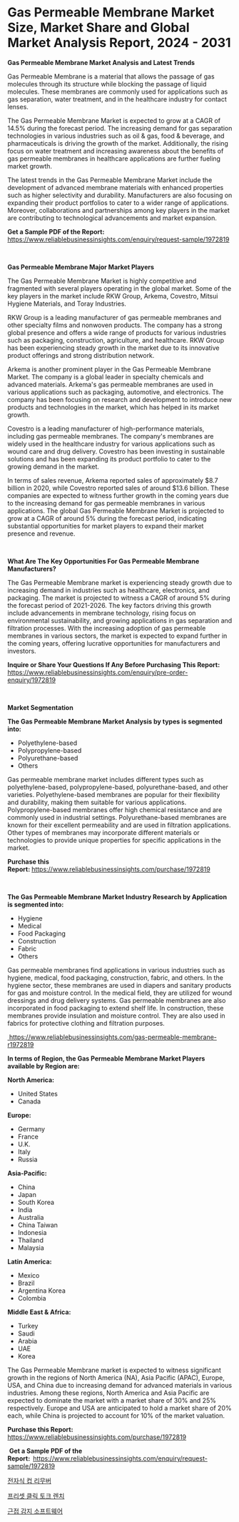 <p><h1>Gas Permeable Membrane Market Size, Market Share and Global Market Analysis Report, 2024 - 2031</h1></p><p><strong>Gas Permeable Membrane Market Analysis and Latest Trends</strong></p>
<p><p>Gas Permeable Membrane is a material that allows the passage of gas molecules through its structure while blocking the passage of liquid molecules. These membranes are commonly used for applications such as gas separation, water treatment, and in the healthcare industry for contact lenses.</p><p>The Gas Permeable Membrane Market is expected to grow at a CAGR of 14.5% during the forecast period. The increasing demand for gas separation technologies in various industries such as oil & gas, food & beverage, and pharmaceuticals is driving the growth of the market. Additionally, the rising focus on water treatment and increasing awareness about the benefits of gas permeable membranes in healthcare applications are further fueling market growth.</p><p>The latest trends in the Gas Permeable Membrane Market include the development of advanced membrane materials with enhanced properties such as higher selectivity and durability. Manufacturers are also focusing on expanding their product portfolios to cater to a wider range of applications. Moreover, collaborations and partnerships among key players in the market are contributing to technological advancements and market expansion.</p></p>
<p><strong>Get a Sample PDF of the Report:&nbsp;</strong> <a href="https://www.reliablebusinessinsights.com/enquiry/request-sample/1972819">https://www.reliablebusinessinsights.com/enquiry/request-sample/1972819</a></p>
<p>&nbsp;</p>
<p><strong>Gas Permeable Membrane Major Market Players</strong></p>
<p><p>The Gas Permeable Membrane Market is highly competitive and fragmented with several players operating in the global market. Some of the key players in the market include RKW Group, Arkema, Covestro, Mitsui Hygiene Materials, and Toray Industries.</p><p>RKW Group is a leading manufacturer of gas permeable membranes and other specialty films and nonwoven products. The company has a strong global presence and offers a wide range of products for various industries such as packaging, construction, agriculture, and healthcare. RKW Group has been experiencing steady growth in the market due to its innovative product offerings and strong distribution network.</p><p>Arkema is another prominent player in the Gas Permeable Membrane Market. The company is a global leader in specialty chemicals and advanced materials. Arkema's gas permeable membranes are used in various applications such as packaging, automotive, and electronics. The company has been focusing on research and development to introduce new products and technologies in the market, which has helped in its market growth.</p><p>Covestro is a leading manufacturer of high-performance materials, including gas permeable membranes. The company's membranes are widely used in the healthcare industry for various applications such as wound care and drug delivery. Covestro has been investing in sustainable solutions and has been expanding its product portfolio to cater to the growing demand in the market.</p><p>In terms of sales revenue, Arkema reported sales of approximately $8.7 billion in 2020, while Covestro reported sales of around $13.6 billion. These companies are expected to witness further growth in the coming years due to the increasing demand for gas permeable membranes in various applications. The global Gas Permeable Membrane Market is projected to grow at a CAGR of around 5% during the forecast period, indicating substantial opportunities for market players to expand their market presence and revenue.</p></p>
<p>&nbsp;</p>
<p><strong>What Are The Key Opportunities For Gas Permeable Membrane Manufacturers?</strong></p>
<p><p>The Gas Permeable Membrane market is experiencing steady growth due to increasing demand in industries such as healthcare, electronics, and packaging. The market is projected to witness a CAGR of around 5% during the forecast period of 2021-2026. The key factors driving this growth include advancements in membrane technology, rising focus on environmental sustainability, and growing applications in gas separation and filtration processes. With the increasing adoption of gas permeable membranes in various sectors, the market is expected to expand further in the coming years, offering lucrative opportunities for manufacturers and investors.</p></p>
<p><strong>Inquire or Share Your Questions If Any Before Purchasing This Report:</strong> <a href="https://www.reliablebusinessinsights.com/enquiry/pre-order-enquiry/1972819">https://www.reliablebusinessinsights.com/enquiry/pre-order-enquiry/1972819</a></p>
<p>&nbsp;</p>
<p><strong>Market Segmentation</strong></p>
<p><strong>The Gas Permeable Membrane Market Analysis by types is segmented into:</strong></p>
<p><ul><li>Polyethylene-based</li><li>Polypropylene-based</li><li>Polyurethane-based</li><li>Others</li></ul></p>
<p><p>Gas permeable membrane market includes different types such as polyethylene-based, polypropylene-based, polyurethane-based, and other varieties. Polyethylene-based membranes are popular for their flexibility and durability, making them suitable for various applications. Polypropylene-based membranes offer high chemical resistance and are commonly used in industrial settings. Polyurethane-based membranes are known for their excellent permeability and are used in filtration applications. Other types of membranes may incorporate different materials or technologies to provide unique properties for specific applications in the market.</p></p>
<p><strong>Purchase this Report:&nbsp;</strong><a href="https://www.reliablebusinessinsights.com/purchase/1972819">https://www.reliablebusinessinsights.com/purchase/1972819</a></p>
<p>&nbsp;</p>
<p><strong>The Gas Permeable Membrane Market Industry Research by Application is segmented into:</strong></p>
<p><ul><li>Hygiene</li><li>Medical</li><li>Food Packaging</li><li>Construction</li><li>Fabric</li><li>Others</li></ul></p>
<p><p>Gas permeable membranes find applications in various industries such as hygiene, medical, food packaging, construction, fabric, and others. In the hygiene sector, these membranes are used in diapers and sanitary products for gas and moisture control. In the medical field, they are utilized for wound dressings and drug delivery systems. Gas permeable membranes are also incorporated in food packaging to extend shelf life. In construction, these membranes provide insulation and moisture control. They are also used in fabrics for protective clothing and filtration purposes.</p></p>
<p><a href="https://www.reliablebusinessinsights.com/gas-permeable-membrane-r1972819">&nbsp;https://www.reliablebusinessinsights.com/gas-permeable-membrane-r1972819</a></p>
<p><strong>In terms of Region, the Gas Permeable Membrane Market Players available by Region are:</strong></p>
<p>
    <p> <strong> North America: </strong>
        <ul>
            <li>United States</li>
            <li>Canada</li>
        </ul>
        </p> 
    <p> <strong> Europe: </strong>
        <ul>
            <li>Germany</li>
            <li>France</li>
            <li>U.K.</li>
            <li>Italy</li>
            <li>Russia</li>
        </ul>
        </p> 
    <p> <strong> Asia-Pacific: </strong>
        <ul>
            <li>China</li>
            <li>Japan</li>
            <li>South Korea</li>
            <li>India</li>
            <li>Australia</li>
            <li>China Taiwan</li>
            <li>Indonesia</li>
            <li>Thailand</li>
            <li>Malaysia</li>
        </ul>
        </p> 
    <p> <strong> Latin America: </strong>
        <ul>
            <li>Mexico</li>
            <li>Brazil</li>
            <li>Argentina Korea</li>
            <li>Colombia</li>
        </ul>
        </p> 
    <p> <strong> Middle East & Africa: </strong>
        <ul>
            <li>Turkey</li>
            <li>Saudi</li>
            <li>Arabia</li>
            <li>UAE</li>
            <li>Korea</li>
        </ul>
    </p>
    </p>
<p><p>The Gas Permeable Membrane market is expected to witness significant growth in the regions of North America (NA), Asia Pacific (APAC), Europe, USA, and China due to increasing demand for advanced materials in various industries. Among these regions, North America and Asia Pacific are expected to dominate the market with a market share of 30% and 25% respectively. Europe and USA are anticipated to hold a market share of 20% each, while China is projected to account for 10% of the market valuation.</p></p>
<p><strong>Purchase this Report: </strong><a href="https://www.reliablebusinessinsights.com/purchase/1972819">https://www.reliablebusinessinsights.com/purchase/1972819</a></p>
<p>&nbsp;<strong>Get a Sample PDF of the Report:&nbsp;&nbsp;</strong><a href="https://www.reliablebusinessinsights.com/enquiry/request-sample/1972819">https://www.reliablebusinessinsights.com/enquiry/request-sample/1972819</a></p>
<p><strong></strong></p>
<p><p><a href="https://medium.com/@mdemon697/2024%EB%85%84%EB%B6%80%ED%84%B0-2031%EB%85%84%EA%B9%8C%EC%A7%80%EC%9D%98-%EC%A0%84%EC%9E%90%EC%BB%B5-%EC%A0%9C%EA%B1%B0%EA%B8%B0-%EC%8B%9C%EC%9E%A5-%EC%A0%90%EC%9C%A0%EC%9C%A8%EA%B3%BC-%EA%B2%BD%EC%9F%81-%ED%92%8D%EA%B2%BD%EC%97%90-%EB%8C%80%ED%95%9C-%ED%86%B5%EC%B0%B0%EB%A0%A5-12c195e937b7">전자식 컵 리무버</a></p><p><a href="https://github.com/valroy852/Market-Research-Report-List-1/blob/main/2243301140695.md">프리셋 클릭 토크 렌치</a></p><p><a href="https://medium.com/@mdemon697/2031%EB%85%84%EA%B9%8C%EC%A7%80%EC%9D%98-%EA%B7%BC%EC%A0%91-%EC%84%BC%EC%8B%B1-%EC%86%8C%ED%94%84%ED%8A%B8%EC%9B%A8%EC%96%B4-%EC%8B%9C%EC%9E%A5-%EC%A1%B0%EC%82%AC-%EB%B0%8F-%EC%82%B0%EC%97%85-%EC%A7%84%ED%99%94-%EB%B0%8F-%EC%98%88%EC%B8%A1-27f585e0734c">근접 감지 소프트웨어</a></p></p>